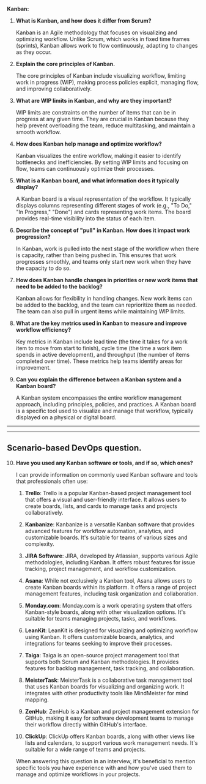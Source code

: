**Kanban:**

1. **What is Kanban, and how does it differ from Scrum?**
   
   Kanban is an Agile methodology that focuses on visualizing and optimizing workflow. Unlike Scrum, which works in fixed time frames (sprints), Kanban allows work to flow continuously, adapting to changes as they occur.

2. **Explain the core principles of Kanban.**

   The core principles of Kanban include visualizing workflow, limiting work in progress (WIP), making process policies explicit, managing flow, and improving collaboratively. 

3. **What are WIP limits in Kanban, and why are they important?**

   WIP limits are constraints on the number of items that can be in progress at any given time. They are crucial in Kanban because they help prevent overloading the team, reduce multitasking, and maintain a smooth workflow.

4. **How does Kanban help manage and optimize workflow?**

   Kanban visualizes the entire workflow, making it easier to identify bottlenecks and inefficiencies. By setting WIP limits and focusing on flow, teams can continuously optimize their processes.

5. **What is a Kanban board, and what information does it typically display?**

   A Kanban board is a visual representation of the workflow. It typically displays columns representing different stages of work (e.g., "To Do," "In Progress," "Done") and cards representing work items. The board provides real-time visibility into the status of each item.

6. **Describe the concept of "pull" in Kanban. How does it impact work progression?**

   In Kanban, work is pulled into the next stage of the workflow when there is capacity, rather than being pushed in. This ensures that work progresses smoothly, and teams only start new work when they have the capacity to do so.

7. **How does Kanban handle changes in priorities or new work items that need to be added to the backlog?**

   Kanban allows for flexibility in handling changes. New work items can be added to the backlog, and the team can reprioritize them as needed. The team can also pull in urgent items while maintaining WIP limits.

8. **What are the key metrics used in Kanban to measure and improve workflow efficiency?**

   Key metrics in Kanban include lead time (the time it takes for a work item to move from start to finish), cycle time (the time a work item spends in active development), and throughput (the number of items completed over time). These metrics help teams identify areas for improvement.

9. **Can you explain the difference between a Kanban system and a Kanban board?**

   A Kanban system encompasses the entire workflow management approach, including principles, policies, and practices. A Kanban board is a specific tool used to visualize and manage that workflow, typically displayed on a physical or digital board.

---
---

## Scenario-based DevOps question.

10. **Have you used any Kanban software or tools, and if so, which ones?**

    I can provide information on commonly used Kanban software and tools that professionals often use:

    1. **Trello**: Trello is a popular Kanban-based project management tool that offers a visual and user-friendly interface. It allows users to create boards, lists, and cards to manage tasks and projects collaboratively.

    2. **Kanbanize**: Kanbanize is a versatile Kanban software that provides advanced features for workflow automation, analytics, and customizable boards. It's suitable for teams of various sizes and complexity.

    3. **JIRA Software**: JIRA, developed by Atlassian, supports various Agile methodologies, including Kanban. It offers robust features for issue tracking, project management, and workflow customization.

    4. **Asana**: While not exclusively a Kanban tool, Asana allows users to create Kanban boards within its platform. It offers a range of project management features, including task organization and collaboration.

    5. **Monday.com**: Monday.com is a work operating system that offers Kanban-style boards, along with other visualization options. It's suitable for teams managing projects, tasks, and workflows.

    6. **LeanKit**: LeanKit is designed for visualizing and optimizing workflow using Kanban. It offers customizable boards, analytics, and integrations for teams seeking to improve their processes.

    7. **Taiga**: Taiga is an open-source project management tool that supports both Scrum and Kanban methodologies. It provides features for backlog management, task tracking, and collaboration.

    8. **MeisterTask**: MeisterTask is a collaborative task management tool that uses Kanban boards for visualizing and organizing work. It integrates with other productivity tools like MindMeister for mind mapping.

    9. **ZenHub**: ZenHub is a Kanban and project management extension for GitHub, making it easy for software development teams to manage their workflow directly within GitHub's interface.

    10. **ClickUp**: ClickUp offers Kanban boards, along with other views like lists and calendars, to support various work management needs. It's suitable for a wide range of teams and projects.

    When answering this question in an interview, it's beneficial to mention specific tools you have experience with and how you've used them to manage and optimize workflows in your projects.
    